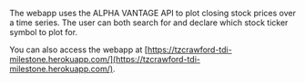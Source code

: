 The webapp uses the ALPHA VANTAGE API to plot closing stock prices over a time series. The user can both search for and declare which stock ticker symbol to plot for.

You can also access the webapp at [https://tzcrawford-tdi-milestone.herokuapp.com/](https://tzcrawford-tdi-milestone.herokuapp.com/).
